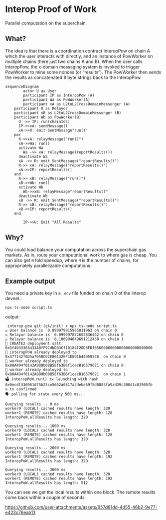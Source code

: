 # Interop Proof of Work
Parallel computation on the superchain. 

## What?
The idea is that there is a coordination contract InteropPow on chain A which the user interacts with directly, and an instance of PowWorker on multiple chains (here just two chains A and B). When the user calls InteropPow, the x-domain messaging system is invoked to trigger PowWorker to mine some nonces (or “results”). The PowWorker then sends the results as concatenated 8 byte strings back to the InteropPow.

 
```mermaid
sequenceDiagram
		actor U as User
		participant IP as InteropPow (A)
		participant Wa as PoWWorker(A)
		participant xA as L2toL2CrossDomainMessenger (A)
    participant R as Relayor
    participant xB as L2toL2CrossDomainMessenger (B)
    participant Wb as PowWorker(B)
      U ->> IP: run(chainIds)
      IP->>xA: sendMessage()
      xA->>R: emit SentMessage"run()"
    par
      R->>xA: relayMessage("run()")
      xA->>Wa: run()
      activate Wa
        Wa ->> xA: relayMessage(reportResults())
      deactivate Wa      
      xA ->> R: emit SentMessage("reportResults()")
      R->> xA: relayMessage("reportResults()")
      xA->>IP: reportResults()
    and
      R->> xB: relayMessage("run()")
      xB->>Wb: run()
      activate Wb
        Wb->>xB: relayMessage"reportResults()"
      deactivate Wb
      xB ->> R: emit SentMessage("reportResults()")
      R->> xB: relayMessage("reportResults()")
      xB->>IP: reportResults()
    end
		
		IP->>U: Emit "All Results" 
```


## Why?

You could load balance your computation across the superchain gas markets. As in, route your computational work to where gas is cheap. You can also get `N` fold speedup, where `N` is the number of chains, for appropriately parallelizable computations. 

## Example output
You need a private key in a `.env` file funded on chain 0 of the interop devnet. 
```
npx ts-node script.ts
```

output:
```
 interop-pow git:(gk/init) ✗ npx ts-node script.ts
⚖️ User balance is  0.899979915965011963 on chain 0
⚖️ Relayor balance is  0.099997872652836462 on chain 0
⚖️ Relayor balance is  0.100994849691212438 on chain 1
🧂 CREATE2 deployment salt: 0x5f49333E8433A8fF9CdbD83Cf10184f20D8FDf65000000000000000000000000
📜 interopPoW already deployed to  0x477142f6D5a705BC02E86132EF1E801b44959336  on chain 0
📜 worker already deployed to  0x80A494f0142A980b0BB5Ef63B6f1cecB16579621 on chain 0
📜 worker already deployed to  0x80A494f0142A980b0BB5Ef63B6f1cecB16579621  on chain 1
🗳️ interopPoW.run() tx launching with hash 0x0ecdf436961d75b23ce5662a0817a2debe69f8d0885fa9ad39c300d1c03905fb
⚒️ tx confirmed
🗣️ polling for state every 500 ms...

Querying results... 0 ms
worker0 (LOCAL) cached results have length: 320
worker1 (REMOTE) cached results have length: 128
InteropPoW.allResults has length: 320

Querying results... 1000 ms
worker0 (LOCAL) cached results have length: 320
worker1 (REMOTE) cached results have length: 128
InteropPoW.allResults has length: 320

Querying results... 2000 ms
worker0 (LOCAL) cached results have length: 320
worker1 (REMOTE) cached results have length: 192
InteropPoW.allResults has length: 320

Querying results... 3000 ms
worker0 (LOCAL) cached results have length: 320
worker1 (REMOTE) cached results have length: 192
InteropPoW.allResults has length: 512
```

You can see we get the local results within one block.
The remote results come back within a couple of seconds. 


https://github.com/user-attachments/assets/957d81dd-4d55-46b2-9e77-e422c76eab13

